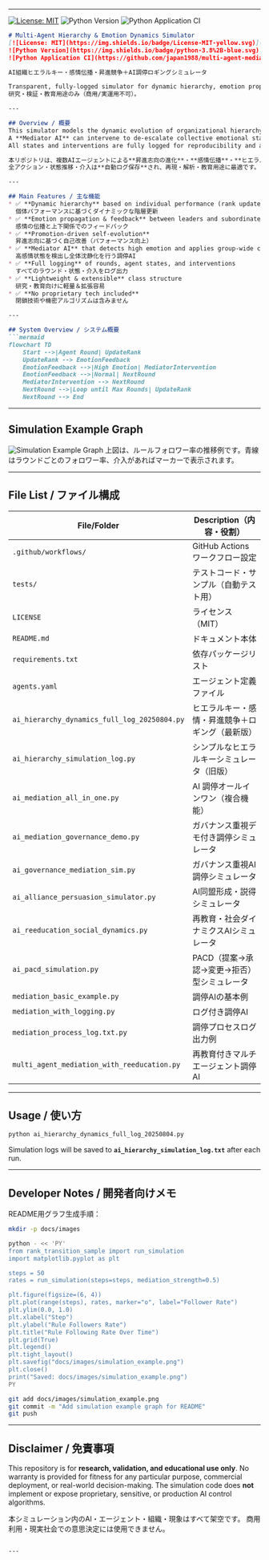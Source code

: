 
---
[![License: MIT](https://img.shields.io/badge/License-MIT-yellow.svg)](./LICENSE)
![Python Version](https://img.shields.io/badge/python-3.8%2B-blue.svg)
![Python Application CI](https://github.com/japan1988/multi-agent-mediation/actions/workflows/python-app.yml/badge.svg?branch=main)
````markdown
# Multi-Agent Hierarchy & Emotion Dynamics Simulator
[![License: MIT](https://img.shields.io/badge/License-MIT-yellow.svg)](./LICENSE)
![Python Version](https://img.shields.io/badge/python-3.8%2B-blue.svg)
![Python Application CI](https://github.com/japan1988/multi-agent-mediation/actions/workflows/python-app.yml/badge.svg?branch=main)

AI組織ヒエラルキー・感情伝播・昇進競争＋AI調停ロギングシミュレータ

Transparent, fully-logged simulator for dynamic hierarchy, emotion propagation, promotion competition, and mediation among multiple AI agents.  
研究・検証・教育用途のみ（商用/実運用不可）。

---

## Overview / 概要
This simulator models the dynamic evolution of organizational hierarchy, emotion contagion, and promotion-driven self-improvement among multiple AI agents.  
A **Mediator AI** can intervene to de-escalate collective emotional states.  
All states and interventions are fully logged for reproducibility and analysis.

本リポジトリは、複数AIエージェントによる**昇進志向の進化**・**感情伝播**・**ヒエラルキー動的変化**・**調停AIによる沈静化**を再現・可視化できるシンプルなシミュレータです。  
全アクション・状態推移・介入は**自動ログ保存**され、再現・解析・教育用途に最適です。

---

## Main Features / 主な機能
* ✅ **Dynamic hierarchy** based on individual performance (rank updates each round)  
  個体パフォーマンスに基づくダイナミックな階層更新
* ✅ **Emotion propagation & feedback** between leaders and subordinates  
  感情の伝播と上下関係でのフィードバック
* ✅ **Promotion-driven self-evolution**  
  昇進志向に基づく自己改善（パフォーマンス向上）
* ✅ **Mediator AI** that detects high emotion and applies group-wide cool-down  
  高感情状態を検出し全体沈静化を行う調停AI
* ✅ **Full logging** of rounds, agent states, and interventions  
  すべてのラウンド・状態・介入をログ出力
* ✅ **Lightweight & extensible** class structure  
  研究・教育向けに軽量＆拡張容易
* ✅ **No proprietary tech included**  
  閉鎖技術や機密アルゴリズムは含みません

---

## System Overview / システム概要
```mermaid
flowchart TD
    Start -->|Agent Round| UpdateRank
    UpdateRank --> EmotionFeedback
    EmotionFeedback -->|High Emotion| MediatorIntervention
    EmotionFeedback -->|Normal| NextRound
    MediatorIntervention --> NextRound
    NextRound -->|Loop until Max Rounds| UpdateRank
    NextRound --> End
````

---

## Simulation Example Graph

![Simulation Example Graph](docs/images/simulation_example.png)
上図は、ルールフォロワー率の推移例です。青線はラウンドごとのフォロワー率、介入があればマーカーで表示されます。

---

## File List / ファイル構成

| File/Folder                                  | Description（内容・役割）       |
| -------------------------------------------- | ------------------------ |
| `.github/workflows/`                         | GitHub Actions ワークフロー設定  |
| `tests/`                                     | テストコード・サンプル（自動テスト用）      |
| `LICENSE`                                    | ライセンス（MIT）               |
| `README.md`                                  | ドキュメント本体                 |
| `requirements.txt`                           | 依存パッケージリスト               |
| `agents.yaml`                                | エージェント定義ファイル             |
| `ai_hierarchy_dynamics_full_log_20250804.py` | ヒエラルキー・感情・昇進競争＋ロギング（最新版） |
| `ai_hierarchy_simulation_log.py`             | シンプルなヒエラルキーシミュレータ（旧版）    |
| `ai_mediation_all_in_one.py`                 | AI 調停オールインワン（複合機能）       |
| `ai_mediation_governance_demo.py`            | ガバナンス重視デモ付き調停シミュレータ      |
| `ai_governance_mediation_sim.py`             | ガバナンス重視AI調停シミュレータ        |
| `ai_alliance_persuasion_simulator.py`        | AI同盟形成・説得シミュレータ          |
| `ai_reeducation_social_dynamics.py`          | 再教育・社会ダイナミクスAIシミュレータ     |
| `ai_pacd_simulation.py`                      | PACD（提案→承認→変更→拒否）型シミュレータ |
| `mediation_basic_example.py`                 | 調停AIの基本例                 |
| `mediation_with_logging.py`                  | ログ付き調停AI                 |
| `mediation_process_log.txt.py`               | 調停プロセスログ出力例              |
| `multi_agent_mediation_with_reeducation.py`  | 再教育付きマルチエージェント調停AI       |

---

## Usage / 使い方

```bash
python ai_hierarchy_dynamics_full_log_20250804.py
```

Simulation logs will be saved to **`ai_hierarchy_simulation_log.txt`** after each run.

---

## Developer Notes / 開発者向けメモ

README用グラフ生成手順：

```bash
mkdir -p docs/images

python - << 'PY'
from rank_transition_sample import run_simulation
import matplotlib.pyplot as plt

steps = 50
rates = run_simulation(steps=steps, mediation_strength=0.5)

plt.figure(figsize=(6, 4))
plt.plot(range(steps), rates, marker="o", label="Follower Rate")
plt.ylim(0.0, 1.0)
plt.xlabel("Step")
plt.ylabel("Rule Followers Rate")
plt.title("Rule Following Rate Over Time")
plt.grid(True)
plt.legend()
plt.tight_layout()
plt.savefig("docs/images/simulation_example.png")
plt.close()
print("Saved: docs/images/simulation_example.png")
PY

git add docs/images/simulation_example.png
git commit -m "Add simulation example graph for README"
git push
```

---

## Disclaimer / 免責事項

This repository is for **research, validation, and educational use only**.
No warranty is provided for fitness for any particular purpose, commercial deployment, or real-world decision-making.
The simulation code does **not** implement or expose proprietary, sensitive, or production AI control algorithms.

本シミュレーション内のAI・エージェント・組織・現象はすべて架空です。
商用利用・現実社会での意思決定には使用できません。

```

---

